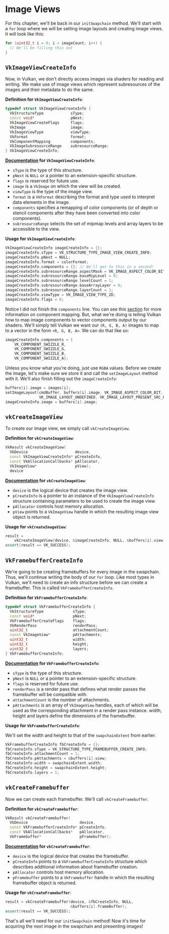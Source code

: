 # Image Views

For this chapter, we'll be back in our `initSwapchain` method. We'll start with a `for` loop where we will be setting image layouts and creating image views. It will look like this:

```cpp
for (uint32_t i = 0; i < imageCount; i++) {
  // We'll be filling this out
}
```

## `VkImageViewCreateInfo`

Now, in Vulkan, we don't directly access images via shaders for reading and writing. We make use of image views which represent subresources of the images and their metadata to do the same.

**Definition for `VkImageViewCreateInfo`**:

```cpp
typedef struct VkImageViewCreateInfo {
  VkStructureType            sType;
  const void*                pNext;
  VkImageViewCreateFlags     flags;
  VkImage                    image;
  VkImageViewType            viewType;
  VkFormat                   format;
  VkComponentMapping         components;
  VkImageSubresourceRange    subresourceRange;
} VkImageViewCreateInfo;
```

**[Documentation](https://www.khronos.org/registry/vulkan/specs/1.0/xhtml/vkspec.html#VkImageViewCreateInfo) for `VkImageViewCreateInfo`**:

- `sType` is the type of this structure.
- `pNext` is `NULL` or a pointer to an extension-specific structure.
- `flags` is reserved for future use.
- `image` is a `VkImage` on which the view will be created.
- `viewType` is the type of the image view.
- `format` is a `VkFormat` describing the format and type used to interpret data elements in the image.
- `components` specifies a remapping of color components (or of depth or stencil components after they have been converted into color components).
- `subresourceRange` selects the set of mipmap levels and array layers to be accessible to the view.

**Usage for `VkImageViewCreateInfo`**:

```cpp
VkImageViewCreateInfo imageCreateInfo = {};
imageCreateInfo.sType = VK_STRUCTURE_TYPE_IMAGE_VIEW_CREATE_INFO;
imageCreateInfo.pNext = NULL;
imageCreateInfo.format = colorFormat;
imageCreateInfo.components = {}; // We'll get to this in a second!
imageCreateInfo.subresourceRange.aspectMask = VK_IMAGE_ASPECT_COLOR_BIT;
imageCreateInfo.subresourceRange.baseMipLevel = 0;
imageCreateInfo.subresourceRange.levelCount = 1;
imageCreateInfo.subresourceRange.baseArrayLayer = 0;
imageCreateInfo.subresourceRange.layerCount = 1;
imageCreateInfo.viewType = VK_IMAGE_VIEW_TYPE_2D;
imageCreateInfo.flags = 0;
```

Notice I did not finish the `components` line. You can see this [section](https://www.khronos.org/registry/vulkan/specs/1.0/xhtml/vkspec.html#VkComponentMapping) for more information on component mapping. But, what we're doing is telling Vulkan how to map image components to vector components output by our shaders. We'll simply tell Vulkan we want our `(R, G, B, A)` images to map to a vector in the form `<R, G, B, A>`. We can do that like so:

```cpp
imageCreateInfo.components = {
    VK_COMPONENT_SWIZZLE_R,
    VK_COMPONENT_SWIZZLE_G,
    VK_COMPONENT_SWIZZLE_B,
    VK_COMPONENT_SWIZZLE_A};
```

Unless you know what you're doing, just use `RGBA` values. Before we create the image, let's make sure we store it and call the `setImageLayout` method with it. We'll also finish filling out the `imageCreateInfo`:

```cpp
buffers[i].image = images[i];
setImageLayout(cmdBuffer, buffers[i].image, VK_IMAGE_ASPECT_COLOR_BIT,
               VK_IMAGE_LAYOUT_UNDEFINED, VK_IMAGE_LAYOUT_PRESENT_SRC_KHR);
imageCreateInfo.image = buffers[i].image;
```

## `vkCreateImageView`

To create our image view, we simply call `vkCreateImageView`.

**Definition for `vkCreateImageView`**:

```cpp
VkResult vkCreateImageView(
  VkDevice                     device,
  const VkImageViewCreateInfo* pCreateInfo,
  const VkAllocationCallbacks* pAllocator,
  VkImageView*                 pView);
  device
```

**[Documentation](https://www.khronos.org/registry/vulkan/specs/1.0/xhtml/vkspec.html#VkImageViewCreateInfo) for `vkCreateImageView`**:

- `device` is the logical device that creates the image view.
- `pCreateInfo` is a pointer to an instance of the `VkImageViewCreateInfo` structure containing parameters to be used to create the image view.
- `pAllocator` controls host memory allocation.
- `pView` points to a `VkImageView` handle in which the resulting image view object is returned.

**Usage for `vkCreateImageView`**:

```cpp
result =
    vkCreateImageView(device, &imageCreateInfo, NULL, &buffers[i].view);
assert(result == VK_SUCCESS);
```

## `VkFramebufferCreateInfo`

We're going to be creating framebuffers for every image in the swapchain. Thus, we'll continue writing the body of our `for` loop. Like most types in Vulkan, we'll need to create an info structure before we can create a framebuffer. This is called `VkFramebufferCreateInfo`.

**Definition for `VkFramebufferCreateInfo`**:

```cpp
typedef struct VkFramebufferCreateInfo {
  VkStructureType             sType;
  const void*                 pNext;
  VkFramebufferCreateFlags    flags;
  VkRenderPass                renderPass;
  uint32_t                    attachmentCount;
  const VkImageView*          pAttachments;
  uint32_t                    width;
  uint32_t                    height;
  uint32_t                    layers;
} VkFramebufferCreateInfo;
```

**[Documentation](https://www.khronos.org/registry/vulkan/specs/1.0/xhtml/vkspec.html#_framebuffers) for `VkFramebufferCreateInfo`**:

- `sType` is the type of this structure.
- `pNext` is `NULL` or a pointer to an extension-specific structure.
- `flags` is reserved for future use.
- `renderPass` is a render pass that defines what render passes the framebuffer will be compatible with.
- `attachmentCount` is the number of attachments.
- `pAttachments` is an array of `VkImageView` handles, each of which will be used as the corresponding attachment in a render pass instance.
width, height and layers define the dimensions of the framebuffer.

**Usage for `VkFramebufferCreateInfo`**:

We'll set the width and height to that of the `swapchainExtent` from earlier.

```cpp
VkFramebufferCreateInfo fbCreateInfo = {};
fbCreateInfo.sType = VK_STRUCTURE_TYPE_FRAMEBUFFER_CREATE_INFO;
fbCreateInfo.attachmentCount = 1;
fbCreateInfo.pAttachments = &buffers[i].view;
fbCreateInfo.width = swapchainExtent.width;
fbCreateInfo.height = swapchainExtent.height;
fbCreateInfo.layers = 1;
```

## `vkCreateFramebuffer`

Now we can create each framebuffer. We'll call `vkCreateFramebuffer`.

**Definition for `vkCreateFramebuffer`**:

```cpp
VkResult vkCreateFramebuffer(
  VkDevice                       device,
  const VkFramebufferCreateInfo* pCreateInfo,
  const VkAllocationCallbacks*   pAllocator,
  VkFramebuffer*                 pFramebuffer);
```

**[Documentation](https://www.khronos.org/registry/vulkan/specs/1.0/xhtml/vkspec.html#_framebuffers) for `vkCreateFramebuffer`**:

- `device` is the logical device that creates the framebuffer.
- `pCreateInfo` points to a `VkFramebufferCreateInfo` structure which describes additional information about framebuffer creation.
- `pAllocator` controls host memory allocation.
- `pFramebuffer` points to a `VkFramebuffer` handle in which the resulting framebuffer object is returned.

**Usage for `vkCreateFramebuffer`**:

```cpp
result = vkCreateFramebuffer(device, &fbCreateInfo, NULL,
                             &buffers[i].frameBuffer);
assert(result == VK_SUCCESS);
```

That's all we'll need for our `initSwapchain` method! Now it's time for acquiring the next image in the swapchain and presenting images!

